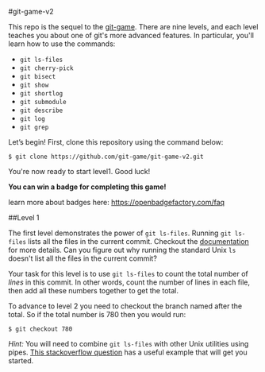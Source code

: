 #git-game-v2

This repo is the sequel to the [git-game](https://github.com/git-game/git-game).
There are nine levels, and each level teaches you about one of git's more advanced features.
In particular, you'll learn how to use the commands:

* `git ls-files`                  
* `git cherry-pick`               
* `git bisect`                    
* `git show`          
* `git shortlog`                  
* `git submodule`
* `git describe`                  
* `git log`           
* `git grep`

Let’s begin! 
First, clone this repository using the command below:
```
$ git clone https://github.com/git-game/git-game-v2.git
```
You're now ready to start level1.
Good luck!

**You can win a badge for completing this game!**

learn more about badges here: https://openbadgefactory.com/faq

##Level 1

The first level demonstrates the power of `git ls-files`.
Running `git ls-files` lists all the files in the current commit.
Checkout the [documentation](http://git-scm.com/docs/git-ls-files) for more details.
Can you figure out why running the standard Unix `ls` doesn't list all the files in the current commit?

Your task for this level is to use `git ls-files` to count the total number of *lines* in this commit.
In other words, count the number of lines in each file, then add all these numbers together to get the total.

To advance to level 2 you need to checkout the branch named after the total. 
So if the total number is 780 then you would run:
```
$ git checkout 780
```

*Hint:* 
You will need to combine `git ls-files` with other Unix utilities using pipes. 
[This stackoverflow question](http://stackoverflow.com/questions/4822471/count-number-of-lines-in-a-git-r) has a useful example that will get you started.
